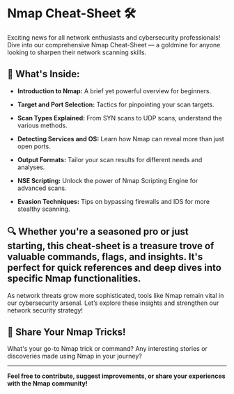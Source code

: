 # Nmap Cheat-Sheet 🛠️

Exciting news for all network enthusiasts and cybersecurity professionals! Dive into our comprehensive Nmap Cheat-Sheet — a goldmine for anyone looking to sharpen their network scanning skills.

## 📖 What's Inside:

- **Introduction to Nmap:** A brief yet powerful overview for beginners.
  
- **Target and Port Selection:** Tactics for pinpointing your scan targets.
  
- **Scan Types Explained:** From SYN scans to UDP scans, understand the various methods.
  
- **Detecting Services and OS:** Learn how Nmap can reveal more than just open ports.
  
- **Output Formats:** Tailor your scan results for different needs and analyses.
  
- **NSE Scripting:** Unlock the power of Nmap Scripting Engine for advanced scans.
  
- **Evasion Techniques:** Tips on bypassing firewalls and IDS for more stealthy scanning.

## 🔍 Whether you're a seasoned pro or just starting, this cheat-sheet is a treasure trove of valuable commands, flags, and insights. It's perfect for quick references and deep dives into specific Nmap functionalities.

As network threats grow more sophisticated, tools like Nmap remain vital in our cybersecurity arsenal. Let’s explore these insights and strengthen our network security strategy!

## 💬 Share Your Nmap Tricks!

What's your go-to Nmap trick or command? Any interesting stories or discoveries made using Nmap in your journey?

---

**Feel free to contribute, suggest improvements, or share your experiences with the Nmap community!**


